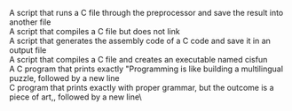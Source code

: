 A script that runs a C file through the preprocessor and save the result into another file\
A script that compiles a C file but does not link\
A script that generates the assembly code of a C code and save it in an output file\
A script that compiles a C file and creates an executable named cisfun\
A C program that prints exactly "Programming is like building a multilingual puzzle, followed by a new line\
C program that prints exactly with proper grammar, but the outcome is a piece of art,, followed by a new line\
